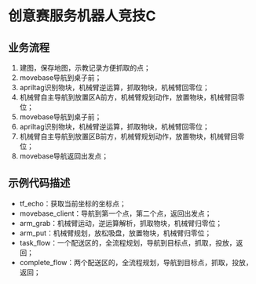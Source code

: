 # 创意赛服务机器人竞技C

## 业务流程

1. 建图，保存地图，示教记录方便抓取的点；
2. movebase导航到桌子前；
3. apriltag识别物块，机械臂逆运算，抓取物块，机械臂回零位；
4. 机械臂自主导航到放置区A前方，机械臂规划动作，放置物块，机械臂回零位；
5. movebase导航到桌子前；
6. apriltag识别物块，机械臂逆运算，抓取物块，机械臂回零位；
7. 机械臂自主导航到放置区B前方，机械臂规划动作，放置物块，机械臂回零位；
8. movebase导航返回出发点；


## 示例代码描述

- tf_echo：获取当前坐标的坐标点；
- movebase_client：导航到第一个点，第二个点，返回出发点；
- arm_grab：机械臂运动，逆运算解析，抓取物块，机械臂归零位；
- arm_put：机械臂规划，放松吸盘，放置物块，机械臂归零位；
- task_flow：一个配送区的，全流程规划，导航到目标点，抓取，投放，返回；
- complete_flow：两个配送区的，全流程规划，导航到目标点，抓取，投放，返回；
  
  